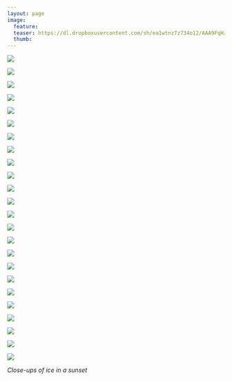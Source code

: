 ```yaml
---
layout: page
image:
  feature:
  teaser: https://dl.dropboxusercontent.com/sh/ea1wtnz7z734o12/AAA9FqHz2iRAFJ85RUNJA5tSa/luontokuvat/talvi/4/DS43772_3-245px.jpg
  thumb:
---
```


[![](https://dl.dropboxusercontent.com/sh/ea1wtnz7z734o12/AACSaYpOsSNWFRHg9kt8PZtGa/luontokuvat/talvi/4/DS43772_2-800px.jpg)](https://dl.dropboxusercontent.com/sh/ea1wtnz7z734o12/AAAGsaT5HhxgCmB2WD0WBivra/luontokuvat/talvi/4/DS43772_2.jpg)

[![](https://dl.dropboxusercontent.com/sh/ea1wtnz7z734o12/AABSUnd1lNKfvLf6TCfJi-J9a/luontokuvat/talvi/4/DS43772_3-800px.jpg)](https://dl.dropboxusercontent.com/sh/ea1wtnz7z734o12/AAAiIyujfRTAI3DTIlBDoOMya/luontokuvat/talvi/4/DS43772_3.jpg)

[![](https://dl.dropboxusercontent.com/sh/ea1wtnz7z734o12/AAAD4Mb6N_bSoyJpplJr-r3pa/luontokuvat/talvi/4/DS43772_5-800px.jpg)](https://dl.dropboxusercontent.com/sh/ea1wtnz7z734o12/AAC6FWo7d9VvyL5Yk1QtKjAha/luontokuvat/talvi/4/DS43772_5.jpg)

[![](https://dl.dropboxusercontent.com/sh/ea1wtnz7z734o12/AAC0lGQLcGQJ2LtsBhDnoXDva/luontokuvat/talvi/4/DS43772_1-800px.jpg)](https://dl.dropboxusercontent.com/sh/ea1wtnz7z734o12/AADHT4CH97Cosz1_YSYnNSDBa/luontokuvat/talvi/4/DS43772_1.jpg)

[![](https://dl.dropboxusercontent.com/sh/ea1wtnz7z734o12/AABf1QYG1v5Pbaj-UByToN2za/luontokuvat/talvi/4/DS43772_6-800px.jpg)](https://dl.dropboxusercontent.com/sh/ea1wtnz7z734o12/AACayyrJJsOEtNWBPTQTpFl-a/luontokuvat/talvi/4/DS43772_6.jpg)

[![](https://dl.dropboxusercontent.com/sh/ea1wtnz7z734o12/AABuCJ2uXLaSOgGrNkWHV7A1a/luontokuvat/talvi/4/DS43772_7-800px.jpg)](https://dl.dropboxusercontent.com/sh/ea1wtnz7z734o12/AAAhxima_VlgLO4_UQpN6NNZa/luontokuvat/talvi/4/DS43772_7.jpg)

[![](https://dl.dropboxusercontent.com/sh/ea1wtnz7z734o12/AACbEmrxNQCO-Z8Phw8FDBkXa/luontokuvat/talvi/4/DS43772_8-800px.jpg)](https://dl.dropboxusercontent.com/sh/ea1wtnz7z734o12/AADHKGOtCrHJlGdO3W-1FhFRa/luontokuvat/talvi/4/DS43772_8.jpg)

[![](https://dl.dropboxusercontent.com/sh/ea1wtnz7z734o12/AADPVUydIgTFPm5cWlR9rOzfa/luontokuvat/talvi/4/DS43772_9-800px.jpg)](https://dl.dropboxusercontent.com/sh/ea1wtnz7z734o12/AABYG6udT940qd-9NUqRfIOca/luontokuvat/talvi/4/DS43772_9.jpg)

[![](https://dl.dropboxusercontent.com/sh/ea1wtnz7z734o12/AADH5b2TYO6GQRhnxi_2hevfa/luontokuvat/talvi/4/DS43772_4-800px.jpg)](https://dl.dropboxusercontent.com/sh/ea1wtnz7z734o12/AADe-uimYvvAlJEbfpvkW3kwa/luontokuvat/talvi/4/DS43772_4.jpg)

[![](https://dl.dropboxusercontent.com/sh/ea1wtnz7z734o12/AABVJxKl230JflxMV2Lyt3Zqa/luontokuvat/talvi/4/DS43712_1-800px.jpg)](https://dl.dropboxusercontent.com/sh/ea1wtnz7z734o12/AADMiHN20RMO0kvyjrhpbJ6na/luontokuvat/talvi/4/DS43712_1.jpg)

[![](https://dl.dropboxusercontent.com/sh/ea1wtnz7z734o12/AAC5yxcyfmIJKh8ROqnzMGyNa/luontokuvat/talvi/4/DS43724_2-800px.jpg)](https://dl.dropboxusercontent.com/sh/ea1wtnz7z734o12/AAB7jhc6kpnEXS2iRC24L_Zma/luontokuvat/talvi/4/DS43724_2.jpg)

[![](https://dl.dropboxusercontent.com/sh/ea1wtnz7z734o12/AADjwRtxC_iFK8szbJktn6Fpa/luontokuvat/talvi/4/DS43712_3-800px.jpg)](https://dl.dropboxusercontent.com/sh/ea1wtnz7z734o12/AAC_UT8EQn-zl_N-f6LSpdWpa/luontokuvat/talvi/4/DS43712_3.jpg)

[![](https://dl.dropboxusercontent.com/sh/ea1wtnz7z734o12/AAC9Yp8ZQr07g7SoQdqyCMSMa/luontokuvat/talvi/4/DS43724_1-800px.jpg)](https://dl.dropboxusercontent.com/sh/ea1wtnz7z734o12/AACS-Hgtae5BFhYlF96qHUP5a/luontokuvat/talvi/4/DS43724_1.jpg)

[![](https://dl.dropboxusercontent.com/sh/ea1wtnz7z734o12/AAD8ALb1ulr7KMZQtbKOoCwia/luontokuvat/talvi/4/DS43724_3-800px.jpg)](https://dl.dropboxusercontent.com/sh/ea1wtnz7z734o12/AADR9S51sIOX3TztLKS1bCzSa/luontokuvat/talvi/4/DS43724_3.jpg)

[![](https://dl.dropboxusercontent.com/sh/ea1wtnz7z734o12/AABIbESJWWwiD7Pfqm8MA-bMa/luontokuvat/talvi/4/DS43724_4-800px.jpg)](https://dl.dropboxusercontent.com/sh/ea1wtnz7z734o12/AABGiwoXxjp5dGgM6U1LvhAva/luontokuvat/talvi/4/DS43724_4.jpg)

[![](https://dl.dropboxusercontent.com/sh/ea1wtnz7z734o12/AABZw2PimJfdWFE8y3TdyPUTa/luontokuvat/talvi/4/DS43771_1-800px.jpg)](https://dl.dropboxusercontent.com/sh/ea1wtnz7z734o12/AADskG-weLtKfBNoXvN-no5za/luontokuvat/talvi/4/DS43771_1.jpg)

[![](https://dl.dropboxusercontent.com/sh/ea1wtnz7z734o12/AAD9kluyL8d1H-NTS1bH37XLa/luontokuvat/talvi/4/DS43712_2-800px.jpg)](https://dl.dropboxusercontent.com/sh/ea1wtnz7z734o12/AACst6TvepVQuYRTRdZeSMrCa/luontokuvat/talvi/4/DS43712_2.jpg)

[![](https://dl.dropboxusercontent.com/sh/ea1wtnz7z734o12/AAAuhdfSQVlEdp6JQRfHXa9sa/luontokuvat/talvi/4/DS43771_2-800px.jpg)](https://dl.dropboxusercontent.com/sh/ea1wtnz7z734o12/AAC1Ke8N_OKREF7cg2esqcbNa/luontokuvat/talvi/4/DS43771_2.jpg)

[![](https://dl.dropboxusercontent.com/sh/ea1wtnz7z734o12/AADtvutyL8Nyy_FWDYdIqjFUa/luontokuvat/talvi/4/DS43771_3-800px.jpg)](https://dl.dropboxusercontent.com/sh/ea1wtnz7z734o12/AABfaGNJ5GhiQzbRbaP-6S67a/luontokuvat/talvi/4/DS43771_3.jpg)

[![](https://dl.dropboxusercontent.com/sh/ea1wtnz7z734o12/AACrk-Cn3O0pvEBoFxx7fyiwa/luontokuvat/talvi/4/DS43771_8-800px.jpg)](https://dl.dropboxusercontent.com/sh/ea1wtnz7z734o12/AAD5h4bGOFAuCXJEOYhq2_2Ia/luontokuvat/talvi/4/DS43771_8.jpg)

[![](https://dl.dropboxusercontent.com/sh/ea1wtnz7z734o12/AACf3Iz5Nw3Je1uH1V92X4Tda/luontokuvat/talvi/4/DS43771_4-800px.jpg)](https://dl.dropboxusercontent.com/sh/ea1wtnz7z734o12/AACo_gTmP375j9QFthCcuIMKa/luontokuvat/talvi/4/DS43771_4.jpg)

[![](https://dl.dropboxusercontent.com/sh/ea1wtnz7z734o12/AAAM3lRN_MbCKGH_8SukvYm4a/luontokuvat/talvi/4/DS43771_5-800px.jpg)](https://dl.dropboxusercontent.com/sh/ea1wtnz7z734o12/AACH4fCNCubFAkQpvZJwjACra/luontokuvat/talvi/4/DS43771_5.jpg)

[![](https://dl.dropboxusercontent.com/sh/ea1wtnz7z734o12/AADvrl69Ul33t8wM6SVqEA5va/luontokuvat/talvi/4/DS43771_7-800px.jpg)](https://dl.dropboxusercontent.com/sh/ea1wtnz7z734o12/AACwlffO3Hu7c3MM2XXxpW4Ka/luontokuvat/talvi/4/DS43771_7.jpg)

[![](https://dl.dropboxusercontent.com/sh/ea1wtnz7z734o12/AACGXGRB3313h4G-ZK4EyGTZa/luontokuvat/talvi/4/DS43771_6-800px.jpg)](https://dl.dropboxusercontent.com/sh/ea1wtnz7z734o12/AAB8mwZhqDuda1FYKtdyRhnKa/luontokuvat/talvi/4/DS43771_6.jpg)

*Close-ups of ice in a sunset*

